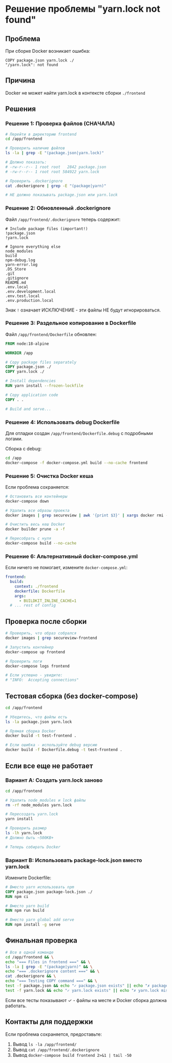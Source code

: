 # Решение проблемы "yarn.lock not found"

## Проблема

При сборке Docker возникает ошибка:
```
COPY package.json yarn.lock ./
"/yarn.lock": not found
```

## Причина

Docker не может найти yarn.lock в контексте сборки `./frontend`

## Решения

### Решение 1: Проверка файлов (СНАЧАЛА)

```bash
# Перейти в директорию frontend
cd /app/frontend

# Проверить наличие файлов
ls -la | grep -E "(package.json|yarn.lock)"

# Должно показать:
# -rw-r--r-- 1 root root   2842 package.json
# -rw-r--r-- 1 root root 584922 yarn.lock

# Проверить .dockerignore
cat .dockerignore | grep -E "(package|yarn)"

# НЕ должно показывать package.json или yarn.lock
```

### Решение 2: Обновленный .dockerignore

Файл `/app/frontend/.dockerignore` теперь содержит:

```dockerignore
# Include package files (important!)
!package.json
!yarn.lock

# Ignore everything else
node_modules
build
npm-debug.log
yarn-error.log
.DS_Store
.git
.gitignore
README.md
.env.local
.env.development.local
.env.test.local
.env.production.local
```

Знак `!` означает ИСКЛЮЧЕНИЕ - эти файлы НЕ будут игнорироваться.

### Решение 3: Раздельное копирование в Dockerfile

Файл `/app/frontend/Dockerfile` обновлен:

```dockerfile
FROM node:18-alpine

WORKDIR /app

# Copy package files separately
COPY package.json ./
COPY yarn.lock ./

# Install dependencies
RUN yarn install --frozen-lockfile

# Copy application code
COPY . .

# Build and serve...
```

### Решение 4: Использовать debug Dockerfile

Для отладки создан `/app/frontend/Dockerfile.debug` с подробными логами.

Сборка с debug:
```bash
cd /app
docker-compose -f docker-compose.yml build --no-cache frontend
```

### Решение 5: Очистка Docker кеша

Если проблема сохраняется:

```bash
# Остановить все контейнеры
docker-compose down

# Удалить все образы проекта
docker images | grep secureview | awk '{print $3}' | xargs docker rmi -f

# Очистить весь кеш Docker
docker builder prune -a -f

# Пересобрать с нуля
docker-compose build --no-cache
```

### Решение 6: Альтернативный docker-compose.yml

Если ничего не помогает, измените `docker-compose.yml`:

```yaml
frontend:
  build:
    context: ./frontend
    dockerfile: Dockerfile
    args:
      - BUILDKIT_INLINE_CACHE=1
  # ... rest of config
```

## Проверка после сборки

```bash
# Проверить, что образ собрался
docker images | grep secureview-frontend

# Запустить контейнер
docker-compose up frontend

# Проверить логи
docker-compose logs frontend

# Если успешно - увидите:
# "INFO:  Accepting connections"
```

## Тестовая сборка (без docker-compose)

```bash
cd /app/frontend

# Убедитесь, что файлы есть
ls -la package.json yarn.lock

# Прямая сборка Docker
docker build -t test-frontend .

# Если ошибка - используйте debug версию
docker build -f Dockerfile.debug -t test-frontend .
```

## Если все еще не работает

### Вариант A: Создать yarn.lock заново

```bash
cd /app/frontend

# Удалить node_modules и lock файлы
rm -rf node_modules yarn.lock

# Пересоздать yarn.lock
yarn install

# Проверить размер
ls -lh yarn.lock
# Должно быть ~500KB+

# Теперь собирать Docker
```

### Вариант B: Использовать package-lock.json вместо yarn.lock

Измените Dockerfile:

```dockerfile
# Вместо yarn использовать npm
COPY package.json package-lock.json ./
RUN npm ci

# Вместо yarn build
RUN npm run build

# Вместо yarn global add serve
RUN npm install -g serve
```

## Финальная проверка

```bash
# Все в одной команде
cd /app/frontend && \
echo "=== Files in frontend ===" && \
ls -la | grep -E "(package|yarn)" && \
echo "=== .dockerignore content ===" && \
cat .dockerignore && \
echo "=== Testing COPY command ===" && \
test -f package.json && echo "✓ package.json exists" || echo "✗ package.json missing" && \
test -f yarn.lock && echo "✓ yarn.lock exists" || echo "✗ yarn.lock missing"
```

Если все тесты показывают ✓ - файлы на месте и Docker сборка должна работать.

## Контакты для поддержки

Если проблема сохраняется, предоставьте:
1. Вывод `ls -la /app/frontend/`
2. Вывод `cat /app/frontend/.dockerignore`
3. Вывод `docker-compose build frontend 2>&1 | tail -50`
